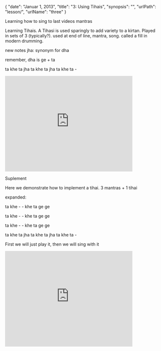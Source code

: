 <data>
{
    "date": "Januar 1, 2013",
    "title": "3: Using Tihais",
    "synopsis": "",
    "urlPath": "lesson/",
    "urlName": "three"
}
</data>


Learning how to sing to last videos mantras

Learning Tihais.
A Tihasi is used sparingly to add variety to a kirtan. Played in sets of 3 (typically?). used at end of line, mantra, song. 
called a fill in modern drumming.

new notes
jha: synonym for dha

remember, dha is ge + ta

ta khe ta jha
ta khe ta jha
ta khe ta -


<iframe width="420" height="315" src="http://www.youtube.com/embed/tJHSak0LCV8" frameborder="0" allowfullscreen></iframe>



Suplement

Here we demonstrate how to implement a tihai. 3 mantras + 1 tihai

expanded:

ta khe - -
khe ta ge ge

ta khe - -
khe ta ge ge

ta khe - -
khe ta ge ge

ta khe ta jha
ta khe ta jha
ta khe ta -

First we will just play it, then we will sing with it

<iframe width="420" height="315" src="http://www.youtube.com/embed/mpGTI1Ps49o" frameborder="0" allowfullscreen></iframe>

